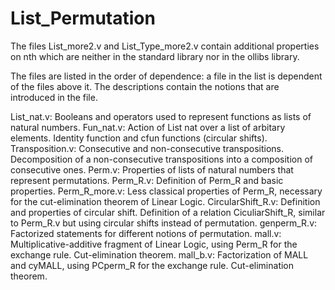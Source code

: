 # List_Permutation

The files List_more2.v and List_Type_more2.v contain additional properties on nth which are neither in the standard library nor in the ollibs library.

The files are listed in the order of dependence: a file in the list is dependent of the files above it.
The descriptions contain the notions that are introduced in the file.

List_nat.v: Booleans and operators used to represent functions as lists of natural numbers. 
Fun_nat.v: Action of List nat over a list of arbitary elements.
	   Identity function and cfun functions (circular shifts).
Transposition.v: Consecutive and non-consecutive transpositions.
		 Decomposition of a non-consecutive transpositions into a composition of consecutive ones.
Perm.v: Properties of lists of natural numbers that represent permutations.
Perm_R.v: Definition of Perm_R and basic properties.
Perm_R_more.v: Less classical properties of Perm_R, necessary for the cut-elimination theorem of Linear Logic.
CircularShift_R.v: Definition and properties of circular shift.
		   Definition of a relation CiculiarShift_R, similar to Perm_R.v but using circular shifts instead of permutation. 
genperm_R.v: Factorized statements for different notions of permutation.
mall.v: Multiplicative-additive fragment of Linear Logic, using Perm_R for the exchange rule. Cut-elimination theorem.
mall_b.v: Factorization of MALL and cyMALL, using PCperm_R for the exchange rule. Cut-elimination theorem.